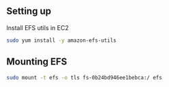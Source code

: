 ## Setting up

Install EFS utils in EC2

```sh
sudo yum install -y amazon-efs-utils
```


## Mounting EFS

```sh
sudo mount -t efs -o tls fs-0b24bd946ee1bebca:/ efs
```

